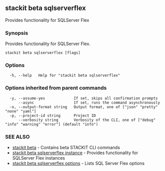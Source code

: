 ## stackit beta sqlserverflex

Provides functionality for SQLServer Flex

### Synopsis

Provides functionality for SQLServer Flex.

```
stackit beta sqlserverflex [flags]
```

### Options

```
  -h, --help   Help for "stackit beta sqlserverflex"
```

### Options inherited from parent commands

```
  -y, --assume-yes             If set, skips all confirmation prompts
      --async                  If set, runs the command asynchronously
  -o, --output-format string   Output format, one of ["json" "pretty" "none" "yaml"]
  -p, --project-id string      Project ID
      --verbosity string       Verbosity of the CLI, one of ["debug" "info" "warning" "error"] (default "info")
```

### SEE ALSO

* [stackit beta](./stackit_beta.md)	 - Contains beta STACKIT CLI commands
* [stackit beta sqlserverflex instance](./stackit_beta_sqlserverflex_instance.md)	 - Provides functionality for SQLServer Flex instances
* [stackit beta sqlserverflex options](./stackit_beta_sqlserverflex_options.md)	 - Lists SQL Server Flex options

